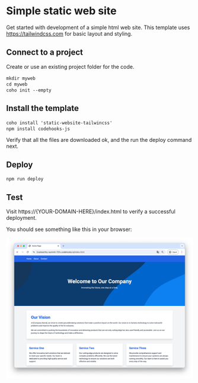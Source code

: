 # Simple static web site

Get started with development of a simple html web site.
This template uses https://tailwindcss.com for basic layout and styling.

## Connect to a project

Create or use an existing project folder for the code.

```
mkdir myweb
cd myweb
coho init --empty
```

## Install the template

```
coho install 'static-website-tailwincss'
npm install codehooks-js
```
Verify that all the files are downloaded ok, and the run the deploy command next.

## Deploy

```
npm run deploy
```

## Test

Visit https://{YOUR-DOMAIN-HERE}/index.html to verify a successful deployment.

You should see something like this in your browser:

![screenshot](../screenshots/webpage.png)